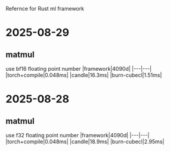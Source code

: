 Refernce for Rust ml framework

# 2025-08-29
## matmul
use bf16 floating point number
|framework|4090d|
|---|---|
|torch+compile|0.048ms|
|candle|16.3ms|
|burn-cubecl|1.51ms|

# 2025-08-28
## matmul
use f32 floating point number
|framework|4090d|
|---|---|
|torch+compile|0.048ms|
|candle|18.9ms|
|burn-cubecl|2.95ms|
